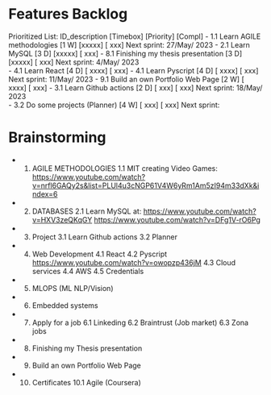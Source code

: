 # Features Backlog
Prioritized List:
    ID_description                                [Timebox] [Priority] [Compl]
    - 1.1 Learn AGILE methodologies                   [1 W] [xxxxx]    [  xxx]
Next sprint: 27/May/ 2023
    - 2.1 Learn MySQL                                 [3 D] [xxxxx]    [  xxx]
    - 8.1 Finishing my thesis presentation             [3 D] [xxxxx]    [  xxx]
Next sprint: 4/May/ 2023    
    - 4.1 Learn React                                  [4 D] [ xxxx]    [  xxx]
    - 4.1 Learn Pyscript                               [4 D] [ xxxx]    [  xxx]
Next sprint: 11/May/ 2023
    - 9.1 Build an own Portfolio Web Page              [2 W] [ xxxx]    [  xxx]
    - 3.1 Learn Github actions                        [2 D] [  xxx]    [  xxx]
Next sprint: 18/May/ 2023    
    - 3.2 Do some projects (Planner)                   [4 W] [  xxx]    [  xxx]
Next sprint:     
    
# Brainstorming
- 1. AGILE METHODOLOGIES
     1.1 MIT creating Video Games: https://www.youtube.com/watch?v=nrfl6GAQy2s&list=PLUl4u3cNGP61V4W6yRm1Am5zI94m33dXk&index=6
- 2. DATABASES
     2.1 Learn MySQL at: 
         https://www.youtube.com/watch?v=HXV3zeQKqGY
         https://www.youtube.com/watch?v=DFg1V-rO6Pg
- 3. Project
      3.1 Learn Github actions
      3.2 Planner
- 4. Web Development
      4.1 React
      4.2 Pyscript
          https://www.youtube.com/watch?v=owopzp436jM
      4.3 Cloud services
      4.4 AWS
      4.5 Credentials
- 5. MLOPS (ML NLP/Vision)
- 6. Embedded systems
- 7. Apply for a job
    6.1 Linkeding
    6.2 Braintrust (Job market)
    6.3 Zona jobs
- 8. Finishing my Thesis presentation
- 9. Build an own Portfolio Web Page
- 10. Certificates
    10.1 Agile (Coursera)
